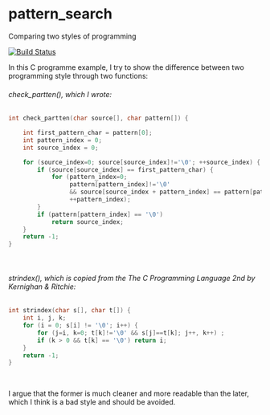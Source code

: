 # pattern_search
Comparing two styles of programming 

[![Build Status](https://travis-ci.com/BalenMars/pattern_search.svg?branch=main)](https://travis-ci.com/BalenMars/pattern_search)

In this C programme example, I try to show the difference between two programming style through two functions:
###### check_partten(), which I wrote:
```c
int check_partten(char source[], char pattern[]) {

	int first_pattern_char = pattern[0];
	int pattern_index = 0;
	int source_index = 0;

	for (source_index=0; source[source_index]!='\0'; ++source_index) {
		if (source[source_index] == first_pattern_char) {
			for (pattern_index=0;
				 pattern[pattern_index]!='\0'
			     && source[source_index + pattern_index] == pattern[pattern_index];
				 ++pattern_index);
		}
		if (pattern[pattern_index] == '\0')
			return source_index;
	}
	return -1;
}
```
&nbsp;

###### strindex(), which is copied from the The C Programming Language 2nd by Kernighan & Ritchie:
```c
int strindex(char s[], char t[]) {
	int i, j, k;
	for (i = 0; s[i] != '\0'; i++) {
		for (j=i, k=0; t[k]!='\0' && s[j]==t[k]; j++, k++) ;
		if (k > 0 && t[k] == '\0') return i;
	}
	return -1;
}
```
&nbsp;

I argue that the former is much cleaner and more readable than the later, which I think is a bad style and should be avoided.

&nbsp;
